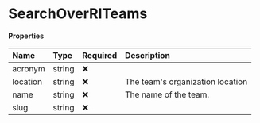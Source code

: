 # SearchOverRlTeams

**Properties**

| Name     | Type   | Required | Description                      |
| :------- | :----- | :------- | :------------------------------- |
| acronym  | string | ❌       |                                  |
| location | string | ❌       | The team's organization location |
| name     | string | ❌       | The name of the team.            |
| slug     | string | ❌       |                                  |

<!-- This file was generated by liblab | https://liblab.com/ -->
